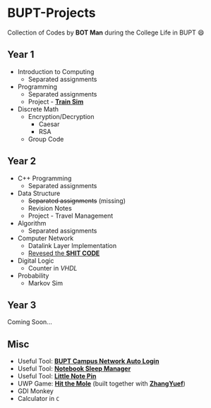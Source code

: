 # BUPT-Projects
Collection of Codes by **BOT Man** during the College Life in BUPT :smile:

## Year 1

- Introduction to Computing
  - Separated assignments
- Programming
  - Separated assignments
  - Project - [**Train Sim**](https://github.com/BOT-Man-JL/BUPT-Projects/tree/master/1-2-Programming/Crazy%20Train%20Sim)
- Discrete Math
  - Encryption/Decryption
    - Caesar
    - RSA
  - Group Code

## Year 2

- C++ Programming
  - Separated assignments
- Data Structure
  - ~~Separated assignments~~ (missing)
  - Revision Notes
  - Project - Travel Management
- Algorithm
  - Separated assignments
- Computer Network
  - Datalink Layer Implementation
  - [Revesed the **SHIT CODE**](https://github.com/BOT-Man-JL/BUPT-Projects/tree/master/2-2-Computer-Network/Reversed)
- Digital Logic
  - Counter in *VHDL*
- Probability
  - Markov Sim

## Year 3

Coming Soon...

## Misc

- Useful Tool: [**BUPT Campus Network Auto Login**](https://github.com/BOT-Man-JL/BUPT-Projects/tree/master/0-0-Misc/Network-Login)
- Useful Tool: [**Notebook Sleep Manager**](https://github.com/BOT-Man-JL/BUPT-Projects/tree/master/0-0-Misc/Sleep-Manager)
- Useful Tool: [**Little Note Pin**](https://github.com/BOT-Man-JL/BUPT-Projects/tree/master/0-0-Misc/Note-Pin)
- UWP Game: [**Hit the Mole**](https://github.com/ZhangYuef/Hit-the-Mole) (built together with [**ZhangYuef**](https://github.com/ZhangYuef))
- GDI Monkey
- Calculator in `C`